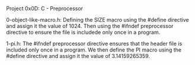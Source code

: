 Project 0x0D: C - Preprocessor

0-object-like-macro.h: Defining the SIZE macro using the #define directive and assign it the value of 1024.
Then using the #ifndef preprocessor directive to ensure the file is includede only once in a program.

1-pi.h: The  #ifndef preprocessor directive ensures that the header file is included only once in a program.
We then define the PI macro using the #define directive and assign it the value of 3.14159265359.
